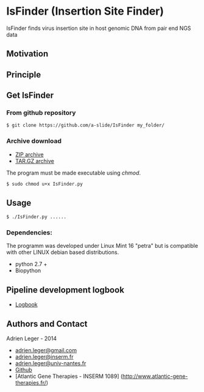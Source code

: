 # IsFinder (Insertion Site Finder)

IsFinder finds virus insertion site in host genomic DNA from pair end NGS data

## Motivation


## Principle


## Get IsFinder

### From github repository 
``` bash
$ git clone https://github.com/a-slide/IsFinder my_folder/
```

### Archive download
* [ZIP archive](https://github.com/a-slide/IsFinder/archive/master.zip)
* [TAR.GZ archive](https://github.com/a-slide/IsFinder/tarball/master)

The program must be made executable using *chmod*.
``` bash
$ sudo chmod u+x IsFinder.py
```

## Usage
``` bash
$ ./IsFinder.py ......
```

### Dependencies:

The programm was developed under Linux Mint 16 "petra" but is compatible with other LINUX debian based distributions.
* python 2.7 +
* Biopython

## Pipeline development logbook

* [Logbook](http://nbviewer.ipython.org/github/a-slide/IsFinder/blob/master/doc/Logbook.ipynb)

## Authors and Contact

Adrien Leger - 2014
* <adrien.leger@gmail.com>
* <adrien.leger@inserm.fr>
* <adrien.leger@univ-nantes.fr>
* [Github](https://github.com/a-slide)
* [Atlantic Gene Therapies - INSERM 1089] (http://www.atlantic-gene-therapies.fr/)



